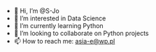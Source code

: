 - 👋 Hi, I’m @S-Jo
- 👀 I’m interested in Data Science
- 🌱 I’m currently learning Python
- 💞️ I’m looking to collaborate on Python projects
- 📫 How to reach me: asia-e@wp.pl

<!---
S-Jo/S-Jo is a ✨ special ✨ repository because its `README.md` (this file) appears on your GitHub profile.
You can click the Preview link to take a look at your changes.
--->

